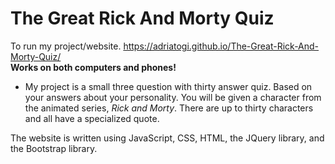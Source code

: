 # The Great Rick And Morty Quiz
To run my project/website. https://adriatogi.github.io/The-Great-Rick-And-Morty-Quiz/ <br/>
**Works on both computers and phones!**

- My project is a small three question with thirty answer quiz. Based on your answers about your personality. You will be given a character from the animated series, *Rick and Morty*. There are up to thirty characters and all have a specialized quote.

The website is written using JavaScript, CSS, HTML, the JQuery library, and the Bootstrap library. 
